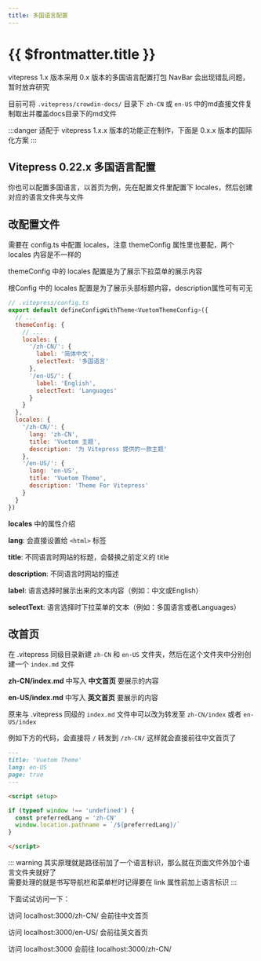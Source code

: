 ```yaml
---
title: 多国语言配置
---
```


# {{ $frontmatter.title }}

vitepress 1.x 版本采用 0.x 版本的多国语言配置打包 NavBar 会出现错乱问题，暂时放弃研究

目前可将 `.vitepress/crowdin-docs/` 目录下 `zh-CN` 或 `en-US` 中的md直接文件复制取出并覆盖docs目录下的md文件

:::danger
适配于 vitepress 1.x.x 版本的功能正在制作，下面是 0.x.x 版本的国际化方案
:::

## Vitepress 0.22.x 多国语言配置

你也可以配置多国语言，以首页为例，先在配置文件里配置下 locales，然后创建对应的语言文件夹与文件

## 改配置文件

需要在 config.ts 中配置 locales，注意 themeConfig 属性里也要配，两个 locales 内容是不一样的

themeConfig 中的 locales 配置是为了展示下拉菜单的展示内容

根Config 中的 locales 配置是为了展示头部标题内容，description属性可有可无

```js
// .vitepress/config.ts
export default defineConfigWithTheme<VuetomThemeConfig>({
  // ...
  themeConfig: {
    // ...
    locales: {
      '/zh-CN/': {
        label: '简体中文',
        selectText: '多国语言'
      },
      '/en-US/': {
        label: 'English',
        selectText: 'Languages'
      }
    }
  },
  locales: {
    '/zh-CN/': {
      lang: 'zh-CN',
      title: 'Vuetom 主题',
      description: '为 Vitepress 提供的一款主题'
    },
    '/en-US/': {
      lang: 'en-US',
      title: 'Vuetom Theme',
      description: 'Theme For Vitepress'
    }
  }
})
```

**locales** 中的属性介绍

<b>lang</b>: 会直接设置给 `<html>` 标签

<b>title</b>: 不同语言时网站的标题，会替换之前定义的 title

<b>description</b>: 不同语言时网站的描述

<b>label</b>: 语言选择时展示出来的文本内容（例如：中文或English）

<b>selectText</b>: 语言选择时下拉菜单的文本（例如：多国语言或者Languages）

## 改首页

在 .vitepress 同级目录新建 `zh-CN` 和 `en-US` 文件夹，然后在这个文件夹中分别创建一个 `index.md` 文件

**zh-CN/index.md** 中写入 **中文首页** 要展示的内容

**en-US/index.md** 中写入 **英文首页** 要展示的内容

原来与 .vitepress 同级的 `index.md` 文件中可以改为转发至 `zh-CN/index` 或者 `en-US/index`

例如下方的代码，会直接将 `/` 转发到 `/zh-CN/` 这样就会直接前往中文首页了

```markdown
---
title: 'Vuetom Theme'
lang: en-US
page: true
---

<script setup>

if (typeof window !== 'undefined') {
  const preferredLang = 'zh-CN'
  window.location.pathname = `/${preferredLang}/`
}

</script>
```

::: warning
其实原理就是路径前加了一个语言标识，那么就在页面文件外加个语言文件夹就好了<br>
需要处理的就是书写导航栏和菜单栏时记得要在 link 属性前加上语言标识
:::

下面试试访问一下：

访问 localhost:3000/zh-CN/ 会前往中文首页

访问 localhost:3000/en-US/ 会前往英文首页

访问 localhost:3000 会前往 localhost:3000/zh-CN/
